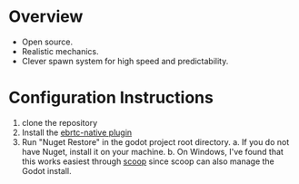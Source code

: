 # Overview

- Open source.
- Realistic mechanics.
- Clever spawn system for high speed and predictability.

# Configuration Instructions

1. clone the repository
2. Install the [ebrtc-native plugin](https://github.com/godotengine/webrtc-native)
3. Run "Nuget Restore" in the godot project root directory.
  a. If you do not have Nuget, install it on your machine.
  b. On Windows, I've found that this works easiest through [scoop](https://scoop.sh/) since scoop can also manage the Godot install.
